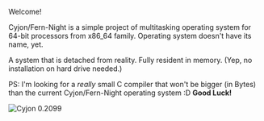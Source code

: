 Welcome!

 Cyjon/Fern-Night is a simple project of multitasking operating system
for 64-bit processors from x86_64 family. Operating system doesn't have
its name, yet.

 A system that is detached from reality. Fully resident in memory.
(Yep, no installation on hard drive needed.)

PS: I'm looking for a *really* small C compiler that won't be bigger (in Bytes) than the current Cyjon/Fern-Night operating system :D **Good Luck!**

![Cyjon 0.2099](https://blackdev.org/shot/2128.png?)
